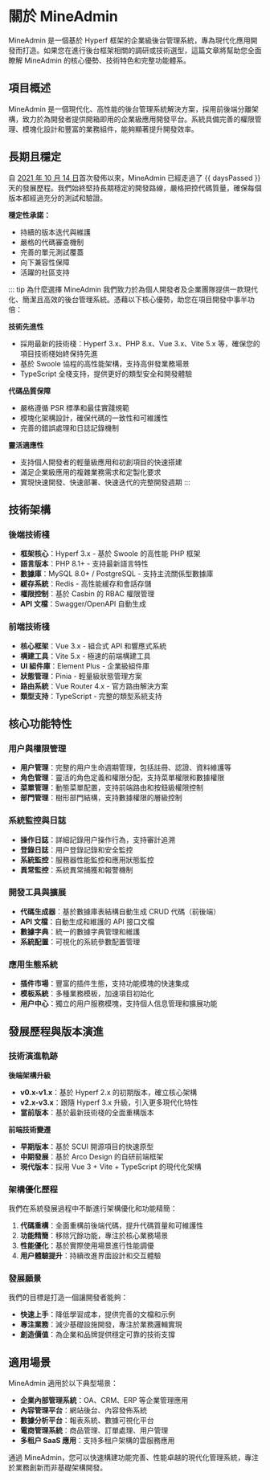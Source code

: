 # 關於 MineAdmin

MineAdmin 是一個基於 Hyperf 框架的企業級後台管理系統，專為現代化應用開發而打造。如果您在進行後台框架相關的調研或技術選型，這篇文章將幫助您全面瞭解 MineAdmin 的核心優勢、技術特色和完整功能體系。

## 項目概述

MineAdmin 是一個現代化、高性能的後台管理系統解決方案，採用前後端分離架構，致力於為開發者提供開箱即用的企業級應用開發平台。系統具備完善的權限管理、模塊化設計和豐富的業務組件，能夠顯著提升開發效率。

## 長期且穩定

<script setup>
import { computed } from 'vue'

// MineAdmin 開始開發的日期 (2021年10月14日)
const startDate = new Date('2021-10-14')
const currentDate = new Date()

// 計算天數差
const daysPassed = computed(() => {
  const timeDiff = currentDate.getTime() - startDate.getTime()
  return Math.floor(timeDiff / (1000 * 3600 * 24))
})
</script>

自 [2021 年 10 月 14 日](https://github.com/mineadmin/MineAdmin/commit/670f6439ba2a6fe8181bbf138c247bfb1d26601c)首次發佈以來，MineAdmin 已經走過了 {{ daysPassed }} 天的發展歷程。我們始終堅持長期穩定的開發路線，嚴格把控代碼質量，確保每個版本都經過充分的測試和驗證。

**穩定性承諾：**
- 持續的版本迭代與維護
- 嚴格的代碼審查機制
- 完善的單元測試覆蓋
- 向下兼容性保障
- 活躍的社區支持

::: tip 為什麼選擇 MineAdmin
我們致力於為個人開發者及企業團隊提供一款現代化、簡潔且高效的後台管理系統。憑藉以下核心優勢，助您在項目開發中事半功倍：

**技術先進性**
- 採用最新的技術棧：Hyperf 3.x、PHP 8.x、Vue 3.x、Vite 5.x 等，確保您的項目技術棧始終保持先進
- 基於 Swoole 協程的高性能架構，支持高併發業務場景
- TypeScript 全棧支持，提供更好的類型安全和開發體驗

**代碼品質保障**
- 嚴格遵循 PSR 標準和最佳實踐規範
- 模塊化架構設計，確保代碼的一致性和可維護性
- 完善的錯誤處理和日誌記錄機制

**靈活適應性**
- 支持個人開發者的輕量級應用和初創項目的快速搭建
- 滿足企業級應用的複雜業務需求和定製化要求
- 實現快速開發、快速部署、快速迭代的完整開發週期
:::

## 技術架構

### 後端技術棧
- **框架核心**：Hyperf 3.x - 基於 Swoole 的高性能 PHP 框架
- **語言版本**：PHP 8.1+ - 支持最新語言特性
- **數據庫**：MySQL 8.0+ / PostgreSQL - 支持主流關係型數據庫
- **緩存系統**：Redis - 高性能緩存和會話存儲
- **權限控制**：基於 Casbin 的 RBAC 權限管理
- **API 文檔**：Swagger/OpenAPI 自動生成

### 前端技術棧
- **核心框架**：Vue 3.x - 組合式 API 和響應式系統
- **構建工具**：Vite 5.x - 極速的前端構建工具
- **UI 組件庫**：Element Plus - 企業級組件庫
- **狀態管理**：Pinia - 輕量級狀態管理方案
- **路由系統**：Vue Router 4.x - 官方路由解決方案
- **類型支持**：TypeScript - 完整的類型系統支持

## 核心功能特性

### 用户與權限管理
- **用户管理**：完整的用户生命週期管理，包括註冊、認證、資料維護等
- **角色管理**：靈活的角色定義和權限分配，支持菜單權限和數據權限
- **菜單管理**：動態菜單配置，支持前端路由和按鈕級權限控制
- **部門管理**：樹形部門結構，支持數據權限的層級控制

### 系統監控與日誌
- **操作日誌**：詳細記錄用户操作行為，支持審計追溯
- **登錄日誌**：用户登錄記錄和安全監控
- **系統監控**：服務器性能監控和應用狀態監控
- **異常監控**：系統異常捕獲和報警機制

### 開發工具與擴展
- **代碼生成器**：基於數據庫表結構自動生成 CRUD 代碼（前後端）
- **API 文檔**：自動生成和維護的 API 接口文檔
- **數據字典**：統一的數據字典管理和維護
- **系統配置**：可視化的系統參數配置管理

### 應用生態系統
- **插件市場**：豐富的插件生態，支持功能模塊的快速集成
- **模板系統**：多種業務模板，加速項目初始化
- **用户中心**：獨立的用户服務模塊，支持個人信息管理和擴展功能

## 發展歷程與版本演進

### 技術演進軌跡

**後端架構升級**
- **v0.x-v1.x**：基於 Hyperf 2.x 的初期版本，確立核心架構
- **v2.x-v3.x**：跟隨 Hyperf 3.x 升級，引入更多現代化特性
- **當前版本**：基於最新技術棧的全面重構版本

**前端技術變遷**
- **早期版本**：基於 SCUI 開源項目的快速原型
- **中期發展**：基於 Arco Design 的自研前端框架
- **現代版本**：採用 Vue 3 + Vite + TypeScript 的現代化架構

### 架構優化歷程

我們在系統發展過程中不斷進行架構優化和功能精簡：

1. **代碼重構**：全面重構前後端代碼，提升代碼質量和可維護性
2. **功能精簡**：移除冗餘功能，專注於核心業務場景
3. **性能優化**：基於實際使用場景進行性能調優
4. **用户體驗提升**：持續改進界面設計和交互體驗

### 發展願景

我們的目標是打造一個讓開發者能夠：
- **快速上手**：降低學習成本，提供完善的文檔和示例
- **專注業務**：減少基礎設施開發，專注於業務邏輯實現
- **創造價值**：為企業和品牌提供穩定可靠的技術支撐

## 適用場景

MineAdmin 適用於以下典型場景：

- **企業內部管理系統**：OA、CRM、ERP 等企業管理應用
- **內容管理平台**：網站後台、內容發佈系統
- **數據分析平台**：報表系統、數據可視化平台
- **電商管理系統**：商品管理、訂單處理、用户管理
- **多租户 SaaS 應用**：支持多租户架構的雲服務應用

通過 MineAdmin，您可以快速構建功能完善、性能卓越的現代化管理系統，專注於業務創新而非基礎架構開發。